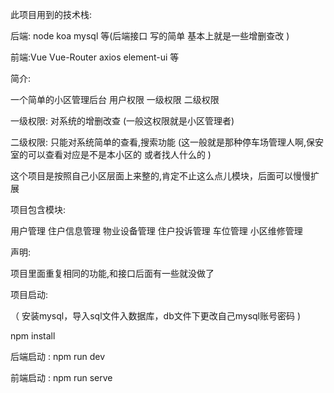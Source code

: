 
此项目用到的技术栈:

后端: node koa mysql  等(后端接口 写的简单 基本上就是一些增删查改 )

前端:Vue Vue-Router axios element-ui 等

简介:

一个简单的小区管理后台 用户权限 一级权限 二级权限

一级权限: 对系统的增删改查 (一般这权限就是小区管理者)

二级权限: 只能对系统简单的查看,搜索功能 (这一般就是那种停车场管理人啊,保安室的可以查看对应是不是本小区的 或者找人什么的 )

这个项目是按照自己小区层面上来整的,肯定不止这么点儿模块，后面可以慢慢扩展

项目包含模块: 

用户管理 
住户信息管理
物业设备管理
住户投诉管理
车位管理
小区维修管理

声明: 

 项目里面重复相同的功能,和接口后面有一些就没做了
 
项目启动:

（ 安装mysql，导入sql文件入数据库，db文件下更改自己mysql账号密码 )

 npm install

 后端启动 :  npm run dev

 前端启动 :  npm run serve
